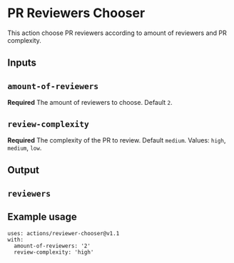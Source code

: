 # PR Reviewers Chooser

This action choose PR reviewers according to amount of reviewers and PR complexity.

## Inputs

## `amount-of-reviewers`

**Required** The amount of reviewers to choose. Default `2`.

## `review-complexity`

**Required** The complexity of the PR to review. Default `medium`.
Values: `high`, `medium`, `low`.

## Output
## `reviewers`


## Example usage

```
uses: actions/reviewer-chooser@v1.1
with:
  amount-of-reviewers: '2'
  review-complexity: 'high'
```